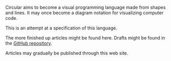 Circular aims to become a visual programming language made from shapes and lines. It may once become a diagram notation for visualizing computer code.

This is an attempt at a specification of this language.

The more finished up articles might be found here. Drafts might be found in the [GitHub repository](https://github.com/jjvanzon/Circular-Language-Spec).

Articles may gradually be published through this web site.